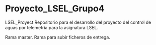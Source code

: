 # Proyecto_LSEL_Grupo4
LSEL_Proyect Repositorio para el desarrollo del proyecto del control de aguas por telemetría para la asignatura LSEL. 

Rama master. Rama para subir ficheros de entrega.
